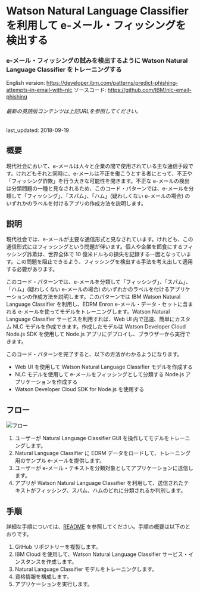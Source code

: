 # Watson Natural Language Classifier を利用して e-メール・フィッシングを検出する

### e-メール・フィッシングの試みを検出するように Watson Natural Language Classifier をトレーニングする

English version: https://developer.ibm.com/patterns/predict-phishing-attempts-in-email-with-nlc
  ソースコード: https://github.com/IBM/nlc-email-phishing

###### 最新の英語版コンテンツは上記URLを参照してください。
last_updated: 2018-09-19

 
## 概要

現代社会において、e-メールは人々と企業の間で使用されている主な通信手段です。けれどもそれと同時に、e-メールは不正を働こうとする者にとって、不正や「フィッシング詐欺」を行う大きな可能性を開きます。不正な e-メールの検出は分類問題の一種と見なされるため、このコード・パターンでは、e-メールを分類して「フィッシング」、「スパム」、「ハム」(疑わしくない e-メールの場合) のいずれかのラベルを付けるアプリの作成方法を説明します。

## 説明

現代社会では、e-メールが主要な通信形式と見なされています。けれども、この通信形式にはフィッシングという問題が伴います。個人や企業を餌食にするフィッシング詐欺は、世界全体で 10 億米ドルもの損失を記録する一因となっています。この問題を阻止できるよう、フィッシングを検出する手法を考え出して適用する必要があります。

このコード・パターンでは、e-メールを分類して「フィッシング」、「スパム」、「ハム」(疑わしくない e-メールの場合) のいずれかのラベルを付けるアプリケーションの作成方法を説明します。このパターンでは IBM Watson Natural Language Classifier を利用し、EDRM Enron e-メール・データ・セットに含まれる e-メールを使ってモデルをトレーニングします。Watson Natural Language Classifier サービスを利用すれば、Web UI 内で迅速、簡単にカスタム NLC モデルを作成できます。作成したモデルは Watson Developer Cloud Node.js SDK を使用して Node.js アプリにデプロイし、ブラウザーから実行できます。

このコード・パターンを完了すると、以下の方法がわかるようになります。

* Web UI を使用して Watson Natural Language Classifier モデルを作成する
* NLC モデルを使用して e-メールをフィッシングとして分類する Node.js アプリケーションを作成する
* Watson Developer Cloud SDK for Node.js を使用する

## フロー

![フロー](../../images/flow-predict-phishing-attempts.png)

1. ユーザーが Natural Language Classifier GUI を操作してモデルをトレーニングします。
1. Natural Language Classifier に EDRM データをロードして、トレーニング用のサンプル e-メールを提供します。
1. ユーザーが e-メール・テキストを分類対象としてアプリケーションに送信します。
1. アプリが Watson Natural Language Classifier を利用して、送信されたテキストがフィッシング、スパム、ハムのどれに分類されるか判別します。

## 手順

詳細な手順については、[README](https://github.com/IBM/nlc-email-phishing/blob/master/README.md) を参照してください。手順の概要は以下のとおりです。

1. GitHub リポジトリーを複製します。
1. IBM Cloud を使用して、Watson Natural Language Classifier サービス・インスタンスを作成します。
1. Natural Language Classifier モデルをトレーニングします。
1. 資格情報を構成します。
1. アプリケーションを実行します。
